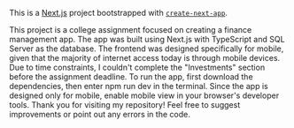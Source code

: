 This is a [Next.js](https://nextjs.org) project bootstrapped with [`create-next-app`](https://nextjs.org/docs/app/api-reference/cli/create-next-app).

This project is a college assignment focused on creating a finance management app. The app was built using Next.js with TypeScript and SQL Server as the database. The frontend was designed specifically for mobile, given that the majority of internet access today is through mobile devices. Due to time constraints, I couldn't complete the "Investments" section before the assignment deadline.
To run the app, first download the dependencies, then enter npm run dev in the terminal. Since the app is designed only for mobile, enable mobile view in your browser's developer tools.
Thank you for visiting my repository! Feel free to suggest improvements or point out any errors in the code.
